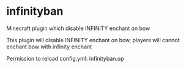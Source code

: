 # infinityban
Minecraft plugin which disable INFINITY enchant on bow

This plugin will disable INFINITY enchant on bow, players 
will cannot enchant bow with infinity enchant

Permission to reload config.yml: infinityban.op
